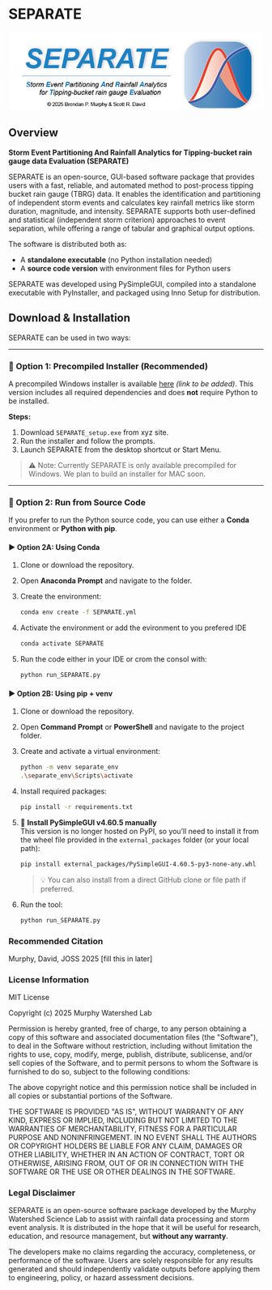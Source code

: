 # SEPARATE





<p align="center">
  <img src="images/header.png" alt="SEPARATE Banner" width="600"/>
</p>

## Overview
**Storm Event Partitioning And Rainfall Analytics for Tipping-bucket rain gauge data Evaluation (SEPARATE)**

SEPARATE is an open-source, GUI-based software package that provides users with a fast, reliable, and automated method to post-process tipping bucket rain gauge (TBRG) data. It enables the identification and partitioning of independent storm events and calculates key rainfall metrics like storm duration, magnitude, and intensity. SEPARATE supports both user-defined and statistical (independent storm criterion) approaches to event separation, while offering a range of tabular and graphical output options.

The software is distributed both as:
- A **standalone executable** (no Python installation needed)
- A **source code version** with environment files for Python users

 SEPARATE was developed using PySimpleGUI, compiled into a standalone executable with PyInstaller, and packaged using Inno Setup for distribution.

## Download & Installation

SEPARATE can be used in two ways:

---

### 🔹 Option 1: Precompiled Installer (Recommended)

A precompiled Windows installer is available [here](https://your-download-link.com) *(link to be added)*. This version includes all required dependencies and does **not** require Python to be installed.

**Steps:**
1. Download `SEPARATE_setup.exe` from xyz site.
2. Run the installer and follow the prompts.
3. Launch SEPARATE from the desktop shortcut or Start Menu.

> ⚠️ Note: Currently SEPARATE is only available precompiled for Windows. We plan to build an installer for MAC soon. 

---

### 🔹 Option 2: Run from Source Code

If you prefer to run the Python source code, you can use either a **Conda** environment or **Python with pip**.

#### ▶️ Option 2A: Using Conda 

1. Clone or download the repository.
2. Open **Anaconda Prompt** and navigate to the folder.
3. Create the environment:
    ```bash
    conda env create -f SEPARATE.yml
    ```

4. Activate the environment or add the evironment to you prefered IDE
    ```bash
    conda activate SEPARATE
    ```
5. Run the code either in your IDE or crom the consol with:
    ```bash
    python run_SEPARATE.py
    ```

#### ▶️ Option 2B: Using pip + venv

1. Clone or download the repository.

2. Open **Command Prompt** or **PowerShell** and navigate to the project folder.

3. Create and activate a virtual environment:

    ```bash
    python -m venv separate_env
    .\separate_env\Scripts\activate
    ```

4. Install required packages:

    ```bash
    pip install -r requirements.txt
    ```

5. 🔧 **Install PySimpleGUI v4.60.5 manually**  
   This version is no longer hosted on PyPI, so you’ll need to install it from the wheel file provided in the `external_packages` folder (or your local path):

    ```bash
    pip install external_packages/PySimpleGUI-4.60.5-py3-none-any.whl
    ```

    > 💡 You can also install from a direct GitHub clone or file path if preferred.

6. Run the tool:

    ```bash
    python run_SEPARATE.py
    ```


### Recommended Citation

Murphy, David, JOSS 2025 [fill this in later]

### License Information 
MIT License

Copyright (c) 2025 Murphy Watershed Lab

Permission is hereby granted, free of charge, to any person obtaining a copy
of this software and associated documentation files (the "Software"), to deal
in the Software without restriction, including without limitation the rights
to use, copy, modify, merge, publish, distribute, sublicense, and/or sell
copies of the Software, and to permit persons to whom the Software is
furnished to do so, subject to the following conditions:

The above copyright notice and this permission notice shall be included in all
copies or substantial portions of the Software.

THE SOFTWARE IS PROVIDED "AS IS", WITHOUT WARRANTY OF ANY KIND, EXPRESS OR
IMPLIED, INCLUDING BUT NOT LIMITED TO THE WARRANTIES OF MERCHANTABILITY,
FITNESS FOR A PARTICULAR PURPOSE AND NONINFRINGEMENT. IN NO EVENT SHALL THE
AUTHORS OR COPYRIGHT HOLDERS BE LIABLE FOR ANY CLAIM, DAMAGES OR OTHER
LIABILITY, WHETHER IN AN ACTION OF CONTRACT, TORT OR OTHERWISE, ARISING FROM,
OUT OF OR IN CONNECTION WITH THE SOFTWARE OR THE USE OR OTHER DEALINGS IN THE
SOFTWARE.

### Legal Disclaimer

SEPARATE is an open-source software package developed by the Murphy Watershed Science Lab to assist with rainfall data processing and storm event analysis. It is distributed in the hope that it will be useful for research, education, and resource management, but **without any warranty**.

The developers make no claims regarding the accuracy, completeness, or performance of the software. Users are solely responsible for any results generated and should independently validate outputs before applying them to engineering, policy, or hazard assessment decisions.


